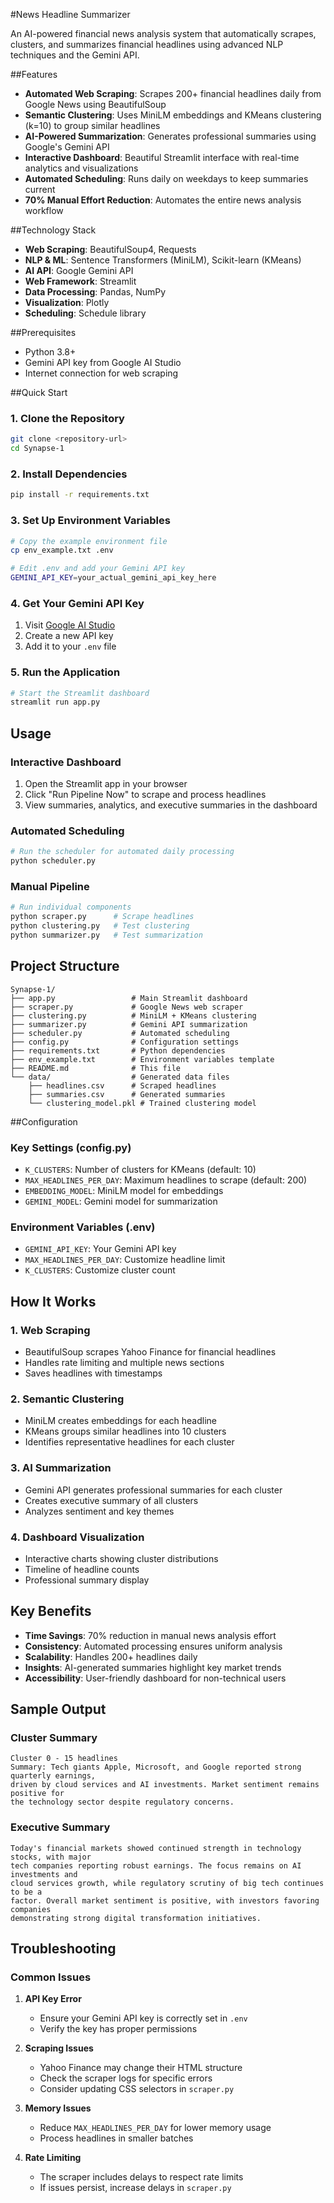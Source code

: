 #News Headline Summarizer

An AI-powered financial news analysis system that automatically scrapes, clusters, and summarizes financial headlines using advanced NLP techniques and the Gemini API.

##Features

- **Automated Web Scraping**: Scrapes 200+ financial headlines daily from Google News using BeautifulSoup
- **Semantic Clustering**: Uses MiniLM embeddings and KMeans clustering (k=10) to group similar headlines
- **AI-Powered Summarization**: Generates professional summaries using Google's Gemini API
- **Interactive Dashboard**: Beautiful Streamlit interface with real-time analytics and visualizations
- **Automated Scheduling**: Runs daily on weekdays to keep summaries current
- **70% Manual Effort Reduction**: Automates the entire news analysis workflow

##Technology Stack

- **Web Scraping**: BeautifulSoup4, Requests
- **NLP & ML**: Sentence Transformers (MiniLM), Scikit-learn (KMeans)
- **AI API**: Google Gemini API
- **Web Framework**: Streamlit
- **Data Processing**: Pandas, NumPy
- **Visualization**: Plotly
- **Scheduling**: Schedule library

##Prerequisites

- Python 3.8+
- Gemini API key from Google AI Studio
- Internet connection for web scraping

##Quick Start

### 1. Clone the Repository
```bash
git clone <repository-url>
cd Synapse-1
```

### 2. Install Dependencies
```bash
pip install -r requirements.txt
```

### 3. Set Up Environment Variables
```bash
# Copy the example environment file
cp env_example.txt .env

# Edit .env and add your Gemini API key
GEMINI_API_KEY=your_actual_gemini_api_key_here
```

### 4. Get Your Gemini API Key
1. Visit [Google AI Studio](https://makersuite.google.com/app/apikey)
2. Create a new API key
3. Add it to your `.env` file

### 5. Run the Application
```bash
# Start the Streamlit dashboard
streamlit run app.py
```

## Usage

### Interactive Dashboard
1. Open the Streamlit app in your browser
2. Click "Run Pipeline Now" to scrape and process headlines
3. View summaries, analytics, and executive summaries in the dashboard

### Automated Scheduling
```bash
# Run the scheduler for automated daily processing
python scheduler.py
```

### Manual Pipeline
```bash
# Run individual components
python scraper.py      # Scrape headlines
python clustering.py   # Test clustering
python summarizer.py   # Test summarization
```

## Project Structure

```
Synapse-1/
├── app.py                 # Main Streamlit dashboard
├── scraper.py             # Google News web scraper
├── clustering.py          # MiniLM + KMeans clustering
├── summarizer.py          # Gemini API summarization
├── scheduler.py           # Automated scheduling
├── config.py              # Configuration settings
├── requirements.txt       # Python dependencies
├── env_example.txt        # Environment variables template
├── README.md              # This file
└── data/                  # Generated data files
    ├── headlines.csv      # Scraped headlines
    ├── summaries.csv      # Generated summaries
    └── clustering_model.pkl # Trained clustering model
```

##Configuration

### Key Settings (config.py)
- `K_CLUSTERS`: Number of clusters for KMeans (default: 10)
- `MAX_HEADLINES_PER_DAY`: Maximum headlines to scrape (default: 200)
- `EMBEDDING_MODEL`: MiniLM model for embeddings
- `GEMINI_MODEL`: Gemini model for summarization

### Environment Variables (.env)
- `GEMINI_API_KEY`: Your Gemini API key
- `MAX_HEADLINES_PER_DAY`: Customize headline limit
- `K_CLUSTERS`: Customize cluster count

## How It Works

### 1. Web Scraping
- BeautifulSoup scrapes Yahoo Finance for financial headlines
- Handles rate limiting and multiple news sections
- Saves headlines with timestamps

### 2. Semantic Clustering
- MiniLM creates embeddings for each headline
- KMeans groups similar headlines into 10 clusters
- Identifies representative headlines for each cluster

### 3. AI Summarization
- Gemini API generates professional summaries for each cluster
- Creates executive summary of all clusters
- Analyzes sentiment and key themes

### 4. Dashboard Visualization
- Interactive charts showing cluster distributions
- Timeline of headline counts
- Professional summary display

## Key Benefits

- **Time Savings**: 70% reduction in manual news analysis effort
- **Consistency**: Automated processing ensures uniform analysis
- **Scalability**: Handles 200+ headlines daily
- **Insights**: AI-generated summaries highlight key market trends
- **Accessibility**: User-friendly dashboard for non-technical users

## Sample Output

### Cluster Summary
```
Cluster 0 - 15 headlines
Summary: Tech giants Apple, Microsoft, and Google reported strong quarterly earnings, 
driven by cloud services and AI investments. Market sentiment remains positive for 
the technology sector despite regulatory concerns.
```

### Executive Summary
```
Today's financial markets showed continued strength in technology stocks, with major 
tech companies reporting robust earnings. The focus remains on AI investments and 
cloud services growth, while regulatory scrutiny of big tech continues to be a 
factor. Overall market sentiment is positive, with investors favoring companies 
demonstrating strong digital transformation initiatives.
```

## Troubleshooting

### Common Issues

1. **API Key Error**
   - Ensure your Gemini API key is correctly set in `.env`
   - Verify the key has proper permissions

2. **Scraping Issues**
   - Yahoo Finance may change their HTML structure
   - Check the scraper logs for specific errors
   - Consider updating CSS selectors in `scraper.py`

3. **Memory Issues**
   - Reduce `MAX_HEADLINES_PER_DAY` for lower memory usage
   - Process headlines in smaller batches

4. **Rate Limiting**
   - The scraper includes delays to respect rate limits
   - If issues persist, increase delays in `scraper.py`
